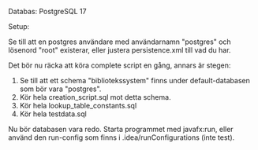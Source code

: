 Databas: PostgreSQL 17

Setup:

Se till att en postgres användare med användarnamn "postgres" och lösenord "root" existerar, eller justera persistence.xml till vad du har.

Det bör nu räcka att köra complete script en gång, annars är stegen:

1. Se till att ett schema "bibliotekssystem" finns under default-databasen som bör vara "postgres".
2. Kör hela creation_script.sql mot detta schema.
3. Kör hela lookup_table_constants.sql
4. Kör hela testdata.sql

Nu bör databasen vara redo. Starta programmet med javafx:run, eller använd den run-config som finns i .idea/runConfigurations (inte test).

